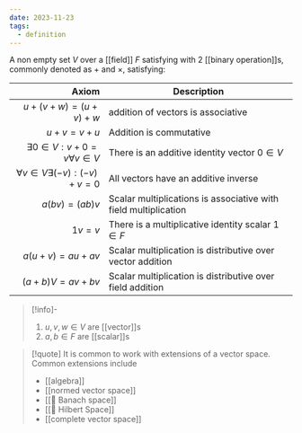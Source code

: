 ```yaml
---
date: 2023-11-23
tags:
  - definition
---
```

A non empty set $V$ over a [[field]] $F$ satisfying with 2 [[binary operation]]s, commonly denoted as $+$ and $\times$, satisfying:

| Axiom | Description |
| ---: | --- |
| $u+(v+w)=(u+v)+w$ | addition of vectors is associative |
| $u+v=v+u$ | Addition is commutative |
| $\exists 0 \in V : v+0 = v \forall v \in V$ | There is an additive identity vector $0 \in V$ |
| $\forall v \in V \exists (-v) : (-v)+v = 0$ | All vectors have an additive inverse |
| $a(bv) = (ab)v$ | Scalar multiplications is associative with field multiplication |
| $1v=v$ | There is a multiplicative identity scalar $1 \in F$ |
| $a(u+v) = au + av$ | Scalar multiplication is distributive over vector addition |
| $(a+b)V = av + bv$ | Scalar multiplication is distributive over field addition |

>[!info]-
> 1. $u,v,w \in V$ are [[vector]]s
> 2. $a,b \in F$ are [[scalar]]s


>[!quote]
> It is common to work with extensions of a vector space. Common extensions include
> - [[algebra]]
> - [[normed vector space]]
> - [[📘 Banach space]]
> - [[📘 Hilbert Space]]
> - [[complete vector space]]